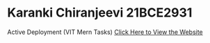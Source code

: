 # Karanki Chiranjeevi 21BCE2931
Active Deployment (VIT Mern Tasks)
[Click Here to View the Website](https://chiru-stack.github.io/Ethnus_BootstrapJSTasks_21BCE2931/)
